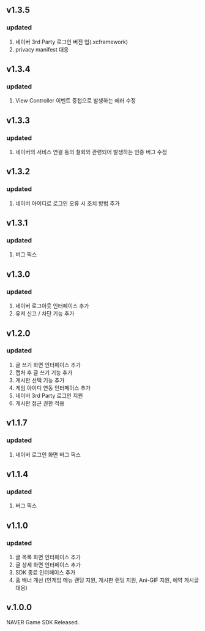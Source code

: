 v1.3.5
-------------
### updated
1. 네이버 3rd Party 로그인 버전 업(.xcframework) 
2. privacy manifest 대응
 
v1.3.4
-------------
### updated
1. View Controller 이벤트 중첩으로 발생하는 에러 수정


v1.3.3
-------------
### updated
1. 네이버의 서비스 연결 동의 철회와 관련되어 발생하는 인증 버그 수정


v1.3.2
-------------
### updated
1. 네이버 아이디로 로그인 오류 시 조치 방법 추가


v1.3.1
-------------
### updated
1. 버그 픽스


v1.3.0
-------------
### updated
1. 네이버 로그아웃 인터페이스 추가
2. 유저 신고 / 차단 기능 추가


v1.2.0
-------------
### updated
1. 글 쓰기 화면 인터페이스 추가
2. 캡처 후 글 쓰기 기능 추가
3. 게시판 선택 기능 추가
4. 게임 아이디 연동 인터페이스 추가
5. 네이버 3rd Party 로그인 지원
6. 게시판 접근 권한 적용


v1.1.7
-------------
### updated
1. 네이버 로그인 화면 버그 픽스


v1.1.4
-------------
### updated
1. 버그 픽스


v1.1.0
-------------
### updated
1. 글 목록 화면 인터페이스 추가
2. 글 상세 화면 인터페이스 추가
3. SDK 종료 인터페이스 추가
4. 홈 배너 개선 (인게임 메뉴 랜딩 지원, 게시판 랜딩 지원, Ani-GIF 지원, 예약 게시글 대응)


v.1.0.0
-------------
 NAVER Game SDK Released.
